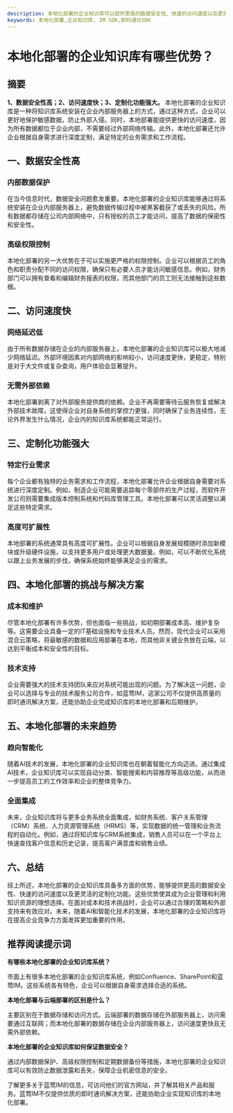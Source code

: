 ```yaml
---
description: 本地化部署的企业知识库可以提供更高的数据安全性、快速的访问速度以及更灵活的定制化功能，是企业管理和利用知识资源的理想选择。
keywords: 本地化部署,企业知识库, IM SDK,即时通讯SDK
---
```

# 本地化部署的企业知识库有哪些优势？

## 摘要

**1、数据安全性高；2、访问速度快；3、定制化功能强大。** 本地化部署的企业知识库是一种将知识库系统安装在企业内部服务器上的方式，通过这种方式，企业可以更好地保护敏感数据，防止外部入侵。同时，本地部署能提供更快的访问速度，因为所有数据都位于企业内部，不需要经过外部网络传输。此外，本地化部署还允许企业根据自身需求进行深度定制，满足特定的业务需求和工作流程。

## 一、数据安全性高

### 内部数据保护

在当今信息时代，数据安全问题愈发重要。本地化部署的企业知识库能够通过将系统安装在企业内部服务器上，避免数据传输过程中被黑客截获了或丢失的风险。所有数据都存储在公司内部网络中，只有授权的员工才能访问，提高了数据的保密性和安全性。

### 高级权限控制

本地化部署的另一大优势在于可以实施更严格的权限控制。企业可以根据员工的角色和职责分配不同的访问权限，确保只有必要人员才能访问敏感信息。例如，财务部门可以拥有查看和编辑财务报表的权限，而其他部门的员工则无法接触到这些数据。

## 二、访问速度快

### 网络延迟低

由于所有数据存储在企业的内部服务器上，本地化部署的企业知识库可以极大地减少网络延迟。外部环境因素对内部网络的影响较小，访问速度更快，更稳定，特别是对于大文件或复杂查询，用户体验会显著提升。

### 无需外部依赖

本地化部署剥离了对外部服务提供商的依赖。企业不再需要等待云服务恢复或解决外部技术故障，这使得企业对自身系统的掌控力更强，同时确保了业务连续性，无论外界发生什么情况，企业内的知识库系统都能正常运行。

## 三、定制化功能强大

### 特定行业需求

每个企业都有独特的业务需求和工作流程，本地化部署允许企业根据自身需要对系统进行深度定制。例如，制造企业可能需要追踪每个零部件的生产过程，而软件开发公司则需要集成版本控制系统和代码库管理工具。本地化部署可以灵活调整以满足这些特定需求。

### 高度可扩展性

本地部署的系统通常具有高度可扩展性。企业可以根据自身发展规模随时添加新模块或升级硬件设施，以支持更多用户或处理更大数据量。例如，可以不断优化系统以跟上业务发展的步伐，确保系统始终能够满足企业的需求。

## 四、本地化部署的挑战与解决方案

### 成本和维护

尽管本地化部署有许多优势，但也面临一些挑战，如初期部署成本高、维护复杂等。这需要企业具备一定的IT基础设施和专业技术人员。然而，现代企业可以采用混合云策略，将最敏感的数据和应用部署在本地，而其他非关键业务放在云端，以达到平衡成本和安全性的目标。

### 技术支持

企业需要强大的技术支持团队来应对系统可能出现的问题。为了解决这一问题，企业可以选择与专业的技术服务公司合作，如蓝莺IM，这家公司不仅提供高质量的即时通讯解决方案，还能协助企业完成知识库的本地化部署和后期维护。

## 五、本地化部署的未来趋势

### 趋向智能化

随着AI技术的发展，本地化部署的企业知识库也在朝着智能化方向迈进。通过集成AI技术，企业知识库可以实现自动分类、智能搜索和内容推荐等高级功能，从而进一步提高员工的工作效率和企业的整体竞争力。

### 全面集成

未来，企业知识库将与更多业务系统全面集成，如财务系统、客户关系管理（CRM）系统、人力资源管理系统（HRMS）等，实现数据的统一管理和业务流程的自动化。例如，通过将知识库与CRM系统集成，销售人员可以在一个平台上快速查找客户信息和历史记录，提高客户满意度和销售业绩。

## 六、总结

综上所述，本地化部署的企业知识库具备多方面的优势，能够提供更高的数据安全性、快速的访问速度以及更灵活的定制化功能。这些优势使其成为企业管理和利用知识资源的理想选择。在面对成本和技术挑战时，企业可以通过合理的策略和外部支持来有效应对。未来，随着AI和智能化技术的发展，本地化部署的企业知识库将在提高企业竞争力方面发挥更加重要的作用。

## 推荐阅读提示词

**有哪些本地化部署的企业知识库系统？**

市面上有很多本地化部署的企业知识库系统，例如Confluence、SharePoint和蓝莺IM。这些系统各有特色，企业可以根据自身需求选择合适的系统。

**本地化部署与云端部署的区别是什么？**

主要区别在于数据存储和访问方式。云端部署的数据存储在外部服务器上，访问需要通过互联网；而本地化部署的数据存储在企业内部服务器上，访问速度更快且无需外部依赖。

**本地化部署的企业知识库如何保证数据安全？**

通过内部数据保护、高级权限控制和定期数据备份等措施，本地化部署的企业知识库可以有效防止数据泄露和丢失，保障企业机密信息的安全。

了解更多关于蓝莺IM的信息，可访问他们的官方网站，并了解其相关产品和服务。蓝莺IM不仅提供优质的即时通讯解决方案，还能协助企业实现知识库的本地化部署。